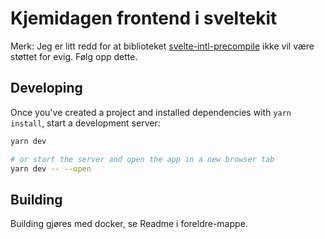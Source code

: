 # Kjemidagen frontend i sveltekit

Merk: Jeg er litt redd for at biblioteket [svelte-intl-precompile](https://github.com/cibernox/svelte-intl-precompile) ikke vil være støttet for evig. Følg opp dette.

## Developing

Once you've created a project and installed dependencies with `yarn install`, start a development server:

```bash
yarn dev

# or start the server and open the app in a new browser tab
yarn dev -- --open
```

## Building

Building gjøres med docker, se Readme i foreldre-mappe.
